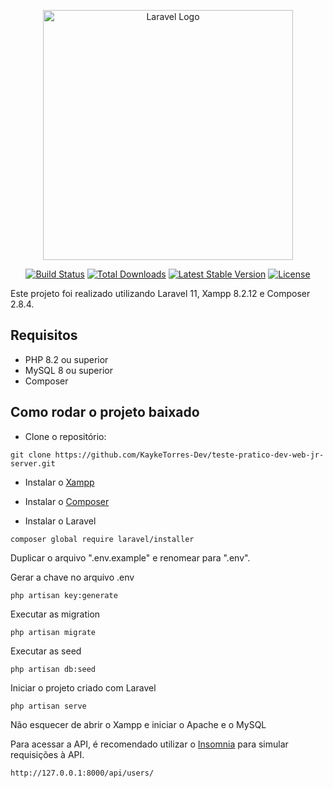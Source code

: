 <p align="center"><a href="https://laravel.com" target="_blank"><img src="https://raw.githubusercontent.com/laravel/art/master/logo-lockup/5%20SVG/2%20CMYK/1%20Full%20Color/laravel-logolockup-cmyk-red.svg" width="400" alt="Laravel Logo"></a></p>

<p align="center">
<a href="https://github.com/laravel/framework/actions"><img src="https://github.com/laravel/framework/workflows/tests/badge.svg" alt="Build Status"></a>
<a href="https://packagist.org/packages/laravel/framework"><img src="https://img.shields.io/packagist/dt/laravel/framework" alt="Total Downloads"></a>
<a href="https://packagist.org/packages/laravel/framework"><img src="https://img.shields.io/packagist/v/laravel/framework" alt="Latest Stable Version"></a>
<a href="https://packagist.org/packages/laravel/framework"><img src="https://img.shields.io/packagist/l/laravel/framework" alt="License"></a>
</p>

Este projeto foi realizado utilizando Laravel 11, Xampp 8.2.12 e Composer 2.8.4.

## Requisitos

* PHP 8.2 ou superior
* MySQL 8 ou superior
* Composer

## Como rodar o projeto baixado

* Clone o repositório:
 ```
git clone https://github.com/KaykeTorres-Dev/teste-pratico-dev-web-jr-server.git
```

* Instalar o <a href="https://www.apachefriends.org/pt_br/index.html">Xampp</a> 

* Instalar o <a href="https://getcomposer.org/download/">Composer</a>

* Instalar o Laravel

```
composer global require laravel/installer
```

Duplicar o arquivo ".env.example" e renomear para ".env".<br>

Gerar a chave no arquivo .env
```
php artisan key:generate
```

Executar as migration
```
php artisan migrate
```

Executar as seed
```
php artisan db:seed
```

Iniciar o projeto criado com Laravel
```
php artisan serve
```

Não esquecer de abrir o Xampp e iniciar o Apache e o MySQL

Para acessar a API, é recomendado utilizar o <a href="https://insomnia.rest/download">Insomnia</a> para simular requisições à API.
```
http://127.0.0.1:8000/api/users/
```
